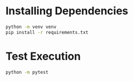 # Installing Dependencies
```sh
python -m venv venv
pip install -r requirements.txt
```


# Test Execution
```sh
python -m pytest
```
